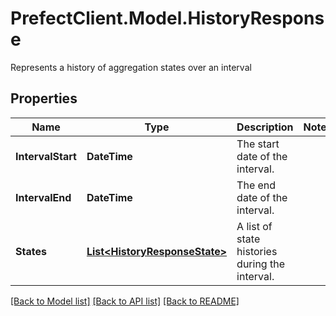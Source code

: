 # PrefectClient.Model.HistoryResponse
Represents a history of aggregation states over an interval

## Properties

Name | Type | Description | Notes
------------ | ------------- | ------------- | -------------
**IntervalStart** | **DateTime** | The start date of the interval. | 
**IntervalEnd** | **DateTime** | The end date of the interval. | 
**States** | [**List&lt;HistoryResponseState&gt;**](HistoryResponseState.md) | A list of state histories during the interval. | 

[[Back to Model list]](../README.md#documentation-for-models) [[Back to API list]](../README.md#documentation-for-api-endpoints) [[Back to README]](../README.md)

